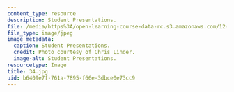```yaml
---
content_type: resource
description: Student Presentations.
file: /media/https%3A/open-learning-course-data-rc.s3.amazonaws.com/12-753-geodynamics-seminar-spring-2006/b6409e7f761a7895f66e3dbce0e73cc9_34.jpg
file_type: image/jpeg
image_metadata:
  caption: Student Presentations.
  credit: Photo courtesy of Chris Linder.
  image-alt: Student Presentations.
resourcetype: Image
title: 34.jpg
uid: b6409e7f-761a-7895-f66e-3dbce0e73cc9
---
```

